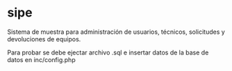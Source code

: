 # sipe

Sistema de muestra para administración de usuarios, técnicos, solicitudes y devoluciones de equipos.

Para probar se debe ejectar archivo .sql e insertar datos de la base de datos en inc/config.php
